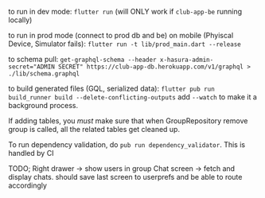 to run in dev mode: `flutter run` (will ONLY work if `club-app-be` running locally)

to run in prod mode (connect to prod db and be) on mobile (Phyiscal Device, Simulator fails): `flutter run -t lib/prod_main.dart --release`

to schema pull: `get-graphql-schema --header x-hasura-admin-secret="ADMIN SECRET" https://club-app-db.herokuapp.com/v1/graphql > ./lib/schema.graphql`

to build generated files (GQL, serialized data): `flutter pub run build_runner build --delete-conflicting-outputs` add `--watch` to make it a background process.

If adding tables, you *must* make sure that when GroupRepository remove group is
called, all the related tables get cleaned up.

To run dependency validation, do `pub run dependency_validator`.
This is handled by CI

TODO; 
Right drawer -> show users in group
Chat screen -> fetch and display chats.
should save last screen to userprefs and be able to route accordingly